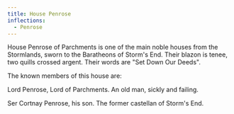 ```yaml
---
title: House Penrose
inflections:
  - Penrose
---
```


 House Penrose of Parchments is one of the main noble houses from the Stormlands, sworn to the Baratheons of Storm's End. Their blazon is tenee, two quills crossed argent. Their words are "Set Down Our Deeds".

The known members of this house are:

Lord Penrose, Lord of Parchments. An old man, sickly and failing.

Ser Cortnay Penrose, his son. The former castellan of Storm's End.


